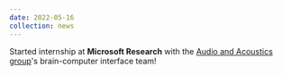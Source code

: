 ```yaml
---
date: 2022-05-16
collection: news
---
```

Started internship at **Microsoft Research** with the [Audio and Acoustics group](https://www.microsoft.com/en-us/research/group/audio-and-acoustics-research-group/)'s brain-computer interface team!